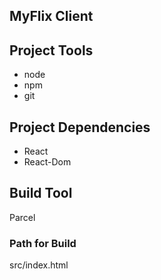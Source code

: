 ## MyFlix Client

## Project Tools

- node
- npm
- git

## Project Dependencies

- React
- React-Dom

## Build Tool

Parcel

### Path for Build

src/index.html
